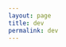 ```yaml
---
layout: page
title: dev
permalink: dev
---
```


<script src="https://app.geckoform.com/events-embed/dist/index.js?uuid=21FO009cq2g5nl00ex7bg3o8c2&cat_id=81&date_format=d/m/Y&time_format=g:i A" type="application/javascript" id="gecko-events-embed-script"></script><link href="https://app.geckoform.com/events-embed/dist/index.css?uuid=21FO009cq2g5nl00ex7bg3o8c2&cat_id=81&date_format=d/m/Y&time_format=g:i A" rel="stylesheet" type="text/css" />

<script>
    window.GeckoChatSettings = {
        account_id: 'FkJRiiEUvBzl7tm',
        auto_boot: true
    };
</script>
<script src="https://embed.geckochat.io"></script>
